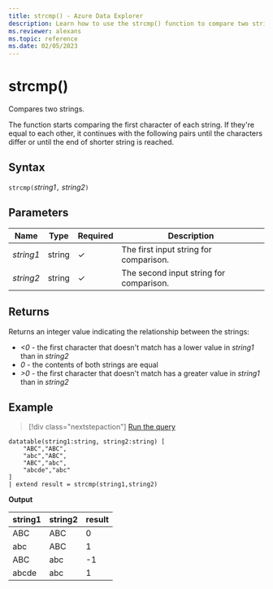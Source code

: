 ```yaml
---
title: strcmp() - Azure Data Explorer
description: Learn how to use the strcmp() function to compare two strings.
ms.reviewer: alexans
ms.topic: reference
ms.date: 02/05/2023
---
```

# strcmp()

Compares two strings.

The function starts comparing the first character of each string. If they're equal to each other, it continues with the following pairs until the characters differ or until the end of shorter string is reached.

## Syntax

`strcmp(`*string1*`,` *string2*`)`

## Parameters

| Name | Type | Required | Description |
|--|--|--|--|
| *string1* | string | &check; | The first input string for comparison.|
| *string2* | string | &check; | The second input string for comparison.|

## Returns

Returns an integer value indicating the relationship between the strings:

* *<0* - the first character that doesn't match has a lower value in *string1* than in *string2*
* *0* - the contents of both strings are equal
* *>0* - the first character that doesn't match has a greater value in *string1* than in *string2*

## Example

> [!div class="nextstepaction"]
> <a href="https://dataexplorer.azure.com/clusters/help/databases/Samples?query=H4sIAAAAAAAAA0tJLAHCpJxUjeKSosy8dEMrCK2jAKGNoHxNhWguBSBQcnRyVtKBkBCBxKRkVAGICrAwXEVKKlSIK5arRiG1oiQ1L0WhKLW4NKdEwRZkVXJuAcwFOlCbNQEUhY2inAAAAA==" target="_blank">Run the query</a>

```kusto
datatable(string1:string, string2:string) [
    "ABC","ABC",
    "abc","ABC",
    "ABC","abc",
    "abcde","abc"
]
| extend result = strcmp(string1,string2)
```

**Output**

|string1|string2|result|
|---|---|---|
|ABC|ABC|0|
|abc|ABC|1|
|ABC|abc|-1|
|abcde|abc|1|
